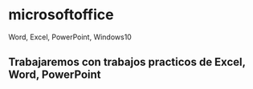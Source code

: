 # microsoftoffice
Word, Excel, PowerPoint, Windows10

## Trabajaremos con trabajos practicos de Excel, Word, PowerPoint

